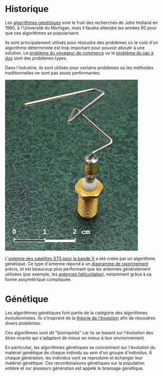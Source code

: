 # Historique

Les [algorithmes génétiques](https://fr.wikipedia.org/wiki/Algorithme_génétique) sont le fruit des recherches de John Holland en 1960, à l'Université du Michigan, mais il faudra attendre les années 90 pour que ces algorithmes se popularisent.

Ils sont principalement utilisés pour résoudre des problèmes où le coût d'un algorithme déterministe est trop important pour pouvoir aboutir à une solution. Le [problème du voyageur de commerce](https://fr.wikipedia.org/wiki/Problème_du_voyageur_de_commerce) ou le [problème du sac à dos](https://fr.wikipedia.org/wiki/Problème_du_sac_à_dos) sont des problèmes types.

Dans l'industrie, ils sont utilisés pour certains problèmes où les méthodes traditionnelles ne sont pas assez performantes.

![Antenne tordue](/img/St_5-xband-antenna.jpg "ST5 X-band antenna")

L'[antenne des satellites ST5 pour la bande X](https://en.wikipedia.org/wiki/Evolved_antenna) a été créée par un algorithme génétique. Ce type d'antenne répond à un [diagramme de rayonnement](https://fr.wikipedia.org/wiki/Diagramme_de_rayonnement) précis, et est beaucoup plus performant que les antennes généralement utilisées (par exemple, les [antennes hélicoïdales](https://fr.wikipedia.org/wiki/Antenne_hélice_axiale)), notamment grâce à sa forme assymétrique compliquée.

# Génétique

Les algorithmes génétiques font partie de la catégorie des algorithmes évolutionnistes. Ils s'inspirent de la [théorie de l'évolution](https://fr.wikipedia.org/wiki/Théorie_synthétique_de_l'évolution) afin de résoudres divers problèmes.

Ces algorithmes sont dit "bioinspirés" car ils se basent sur l'évolution des êtres vivants qui s'adaptent de mieux en mieux à leur environnement.

En particulier, les algorithmes génétiques se concentrent sur l'évolution du matériel génétique de chaque individu au sein d'un groupe d'individus.
À chaque génération, les individus vont se reproduire et échanger leur matériel génétique. Ces recombinaisons génétiques sur la population entière et sur plusieurs génération est appelé le brassage génétique.

